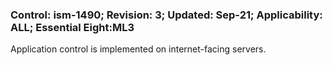 ### Control: ism-1490; Revision: 3; Updated: Sep-21; Applicability: ALL; Essential Eight:ML3
<p>Application control is implemented on internet-facing servers.</p>